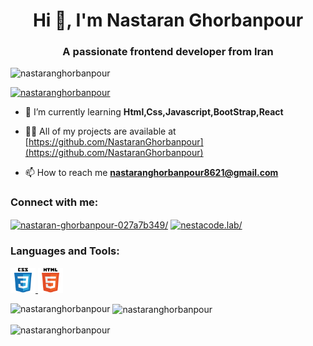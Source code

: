 <h1 align="center">Hi 👋, I'm Nastaran Ghorbanpour</h1>
<h3 align="center">A passionate frontend developer from Iran</h3>

<p align="left"> <img src="https://komarev.com/ghpvc/?username=nastaranghorbanpour&label=Profile%20views&color=0e75b6&style=flat" alt="nastaranghorbanpour" /> </p>

<p align="left"> <a href="https://github.com/ryo-ma/github-profile-trophy"><img src="https://github-profile-trophy.vercel.app/?username=nastaranghorbanpour" alt="nastaranghorbanpour" /></a> </p>

- 🌱 I’m currently learning **Html,Css,Javascript,BootStrap,React**

- 👨‍💻 All of my projects are available at [https://github.com/NastaranGhorbanpour](https://github.com/NastaranGhorbanpour)

- 📫 How to reach me **nastaranghorbanpour8621@gmail.com**

<h3 align="left">Connect with me:</h3>
<p align="left">
<a href="https://linkedin.com/in/nastaran-ghorbanpour-027a7b349/" target="blank"><img align="center" src="https://raw.githubusercontent.com/rahuldkjain/github-profile-readme-generator/master/src/images/icons/Social/linked-in-alt.svg" alt="nastaran-ghorbanpour-027a7b349/" height="30" width="40" /></a>
<a href="https://instagram.com/nestacode.lab/" target="blank"><img align="center" src="https://raw.githubusercontent.com/rahuldkjain/github-profile-readme-generator/master/src/images/icons/Social/instagram.svg" alt="nestacode.lab/" height="30" width="40" /></a>
</p>

<h3 align="left">Languages and Tools:</h3>
<p align="left"> <a href="https://www.w3schools.com/css/" target="_blank" rel="noreferrer"> <img src="https://raw.githubusercontent.com/devicons/devicon/master/icons/css3/css3-original-wordmark.svg" alt="css3" width="40" height="40"/> </a> <a href="https://www.w3.org/html/" target="_blank" rel="noreferrer"> <img src="https://raw.githubusercontent.com/devicons/devicon/master/icons/html5/html5-original-wordmark.svg" alt="html5" width="40" height="40"/> </a> </p>

<p><img align="left" src="https://github-readme-stats.vercel.app/api/top-langs?username=nastaranghorbanpour&show_icons=true&locale=en&layout=compact" alt="nastaranghorbanpour" /></p>

<p>&nbsp;<img align="center" src="https://github-readme-stats.vercel.app/api?username=nastaranghorbanpour&show_icons=true&locale=en" alt="nastaranghorbanpour" /></p>

<p><img align="center" src="https://github-readme-streak-stats.herokuapp.com/?user=nastaranghorbanpour&" alt="nastaranghorbanpour" /></p>
